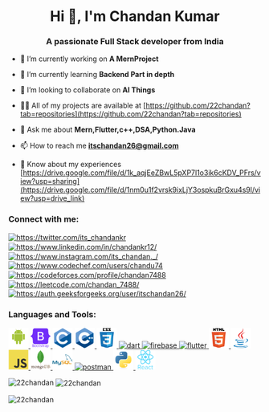 <h1 align="center">Hi 👋, I'm Chandan Kumar</h1>
<h3 align="center">A passionate Full Stack developer from India</h3>

- 🔭 I’m currently working on **A MernProject**

- 🌱 I’m currently learning **Backend Part in depth**

- 👯 I’m looking to collaborate on **AI Things**

- 👨‍💻 All of my projects are available at [https://github.com/22chandan?tab=repositories](https://github.com/22chandan?tab=repositories)

- 💬 Ask me about **Mern,Flutter,c++,DSA,Python.Java**

- 📫 How to reach me **itschandan26@gmail.com**

- 📄 Know about my experiences [https://drive.google.com/file/d/1k_aqjEeZBwL5pXP7l1o3ik6cKDV_PFrs/view?usp=sharing](https://drive.google.com/file/d/1nm0u1f2vrsk9ixLjY3ospkuBrGxu4s9l/view?usp=drive_link)


<h3 align="left">Connect with me:</h3>
<p align="left">
<a href="https://twitter.com/https://twitter.com/its_chandankr" target="blank"><img align="center" src="https://raw.githubusercontent.com/rahuldkjain/github-profile-readme-generator/master/src/images/icons/Social/twitter.svg" alt="https://twitter.com/its_chandankr" height="30" width="40" /></a>
<a href="https://linkedin.com/in/https://www.linkedin.com/in/chandankr12/" target="blank"><img align="center" src="https://raw.githubusercontent.com/rahuldkjain/github-profile-readme-generator/master/src/images/icons/Social/linked-in-alt.svg" alt="https://www.linkedin.com/in/chandankr12/" height="30" width="40" /></a>
<a href="https://instagram.com/https://www.instagram.com/its_chandan._/" target="blank"><img align="center" src="https://raw.githubusercontent.com/rahuldkjain/github-profile-readme-generator/master/src/images/icons/Social/instagram.svg" alt="https://www.instagram.com/its_chandan._/" height="30" width="40" /></a>
<a href="https://www.codechef.com/users/https://www.codechef.com/users/chandu74" target="blank"><img align="center" src="https://cdn.jsdelivr.net/npm/simple-icons@3.1.0/icons/codechef.svg" alt="https://www.codechef.com/users/chandu74" height="30" width="40" /></a>
<a href="https://codeforces.com/profile/https://codeforces.com/profile/chandan7488" target="blank"><img align="center" src="https://raw.githubusercontent.com/rahuldkjain/github-profile-readme-generator/master/src/images/icons/Social/codeforces.svg" alt="https://codeforces.com/profile/chandan7488" height="30" width="40" /></a>
<a href="https://leetcode.com/u/chandan_7488/" target="blank"><img align="center" src="https://raw.githubusercontent.com/rahuldkjain/github-profile-readme-generator/master/src/images/icons/Social/leet-code.svg" alt="https://leetcode.com/chandan_7488/" height="30" width="40" /></a>
<a href="https://auth.geeksforgeeks.org/user/https://auth.geeksforgeeks.org/user/itschandan26/" target="blank"><img align="center" src="https://raw.githubusercontent.com/rahuldkjain/github-profile-readme-generator/master/src/images/icons/Social/geeks-for-geeks.svg" alt="https://auth.geeksforgeeks.org/user/itschandan26/" height="30" width="40" /></a>
</p>

<h3 align="left">Languages and Tools:</h3>
<p align="left"> <a href="https://developer.android.com" target="_blank" rel="noreferrer"> <img src="https://raw.githubusercontent.com/devicons/devicon/master/icons/android/android-original-wordmark.svg" alt="android" width="40" height="40"/> </a> <a href="https://getbootstrap.com" target="_blank" rel="noreferrer"> <img src="https://raw.githubusercontent.com/devicons/devicon/master/icons/bootstrap/bootstrap-plain-wordmark.svg" alt="bootstrap" width="40" height="40"/> </a> <a href="https://www.cprogramming.com/" target="_blank" rel="noreferrer"> <img src="https://raw.githubusercontent.com/devicons/devicon/master/icons/c/c-original.svg" alt="c" width="40" height="40"/> </a> <a href="https://www.w3schools.com/cpp/" target="_blank" rel="noreferrer"> <img src="https://raw.githubusercontent.com/devicons/devicon/master/icons/cplusplus/cplusplus-original.svg" alt="cplusplus" width="40" height="40"/> </a> <a href="https://www.w3schools.com/css/" target="_blank" rel="noreferrer"> <img src="https://raw.githubusercontent.com/devicons/devicon/master/icons/css3/css3-original-wordmark.svg" alt="css3" width="40" height="40"/> </a> <a href="https://dart.dev" target="_blank" rel="noreferrer"> <img src="https://www.vectorlogo.zone/logos/dartlang/dartlang-icon.svg" alt="dart" width="40" height="40"/> </a> <a href="https://firebase.google.com/" target="_blank" rel="noreferrer"> <img src="https://www.vectorlogo.zone/logos/firebase/firebase-icon.svg" alt="firebase" width="40" height="40"/> </a> <a href="https://flutter.dev" target="_blank" rel="noreferrer"> <img src="https://www.vectorlogo.zone/logos/flutterio/flutterio-icon.svg" alt="flutter" width="40" height="40"/> </a> <a href="https://www.w3.org/html/" target="_blank" rel="noreferrer"> <img src="https://raw.githubusercontent.com/devicons/devicon/master/icons/html5/html5-original-wordmark.svg" alt="html5" width="40" height="40"/> </a> <a href="https://www.java.com" target="_blank" rel="noreferrer"> <img src="https://raw.githubusercontent.com/devicons/devicon/master/icons/java/java-original.svg" alt="java" width="40" height="40"/> </a> <a href="https://developer.mozilla.org/en-US/docs/Web/JavaScript" target="_blank" rel="noreferrer"> <img src="https://raw.githubusercontent.com/devicons/devicon/master/icons/javascript/javascript-original.svg" alt="javascript" width="40" height="40"/> </a> <a href="https://www.mongodb.com/" target="_blank" rel="noreferrer"> <img src="https://raw.githubusercontent.com/devicons/devicon/master/icons/mongodb/mongodb-original-wordmark.svg" alt="mongodb" width="40" height="40"/> </a> <a href="https://www.mysql.com/" target="_blank" rel="noreferrer"> <img src="https://raw.githubusercontent.com/devicons/devicon/master/icons/mysql/mysql-original-wordmark.svg" alt="mysql" width="40" height="40"/> </a> <a href="https://postman.com" target="_blank" rel="noreferrer"> <img src="https://www.vectorlogo.zone/logos/getpostman/getpostman-icon.svg" alt="postman" width="40" height="40"/> </a> <a href="https://www.python.org" target="_blank" rel="noreferrer"> <img src="https://raw.githubusercontent.com/devicons/devicon/master/icons/python/python-original.svg" alt="python" width="40" height="40"/> </a> <a href="https://reactjs.org/" target="_blank" rel="noreferrer"> <img src="https://raw.githubusercontent.com/devicons/devicon/master/icons/react/react-original-wordmark.svg" alt="react" width="40" height="40"/> </a> </p>

<p><img align="left" src="https://github-readme-stats.vercel.app/api/top-langs?username=22chandan&show_icons=true&locale=en&layout=compact" alt="22chandan" /></p>

<p>&nbsp;<img align="center" src="https://github-readme-stats.vercel.app/api?username=22chandan&show_icons=true&locale=en" alt="22chandan" /></p>

<p><img align="center" src="https://github-readme-streak-stats.herokuapp.com/?user=22chandan&" alt="22chandan" /></p>
